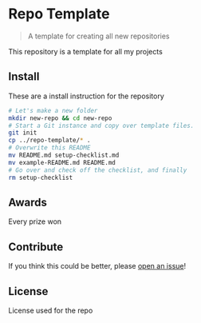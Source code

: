 # Repo Template

> A template for creating all new repositories

This repository is a template for all my projects

## Install

These are a install instruction for the repository

```sh
# Let's make a new folder
mkdir new-repo && cd new-repo
# Start a Git instance and copy over template files.
git init
cp ../repo-template/* .
# Overwrite this README
mv README.md setup-checklist.md
mv example-README.md README.md
# Go over and check off the checklist, and finally
rm setup-checklist
```

## Awards

Every prize won

## Contribute

If you think this could be better, please [open an issue](https://github.com/pietroos/template/issues)!

## License

License used for the repo
